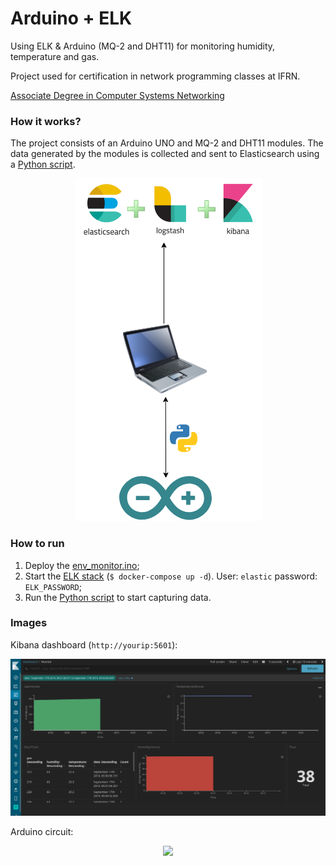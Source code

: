# Arduino + ELK

Using ELK & Arduino (MQ-2 and DHT11) for monitoring humidity, temperature and gas.

Project used for certification in network programming classes at IFRN.

[Associate Degree in Computer Systems Networking](http://diatinf.ifrn.edu.br/doku.php?id=cursos:superiores:redes:start)

### How it works?

The project consists of an Arduino UNO and MQ-2 and DHT11 modules. The data generated by the modules is collected and sent to Elasticsearch using a [Python script](src/run.py).

<p align="center">
  <img src="images/structure.png">
</p>

### How to run

1. Deploy the [env_monitor.ino](src/env_monitor/env_monitor.ino);
2. Start the [ELK stack](elk_server) (```$ docker-compose up -d```). User: ```elastic``` password: ```ELK_PASSWORD```;
3. Run the [Python script](src/run.py) to start capturing data.

### Images

Kibana dashboard (```http://yourip:5601```):

<p align="center">
  <img src="images/screenshot.png">
</p>

Arduino circuit:

<p align="center">
  <img src="images/project.png">
</p>

